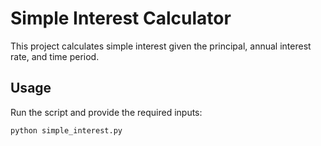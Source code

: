 # Simple Interest Calculator

This project calculates simple interest given the principal, annual interest rate, and time period.

## Usage

Run the script and provide the required inputs:

```bash
python simple_interest.py
